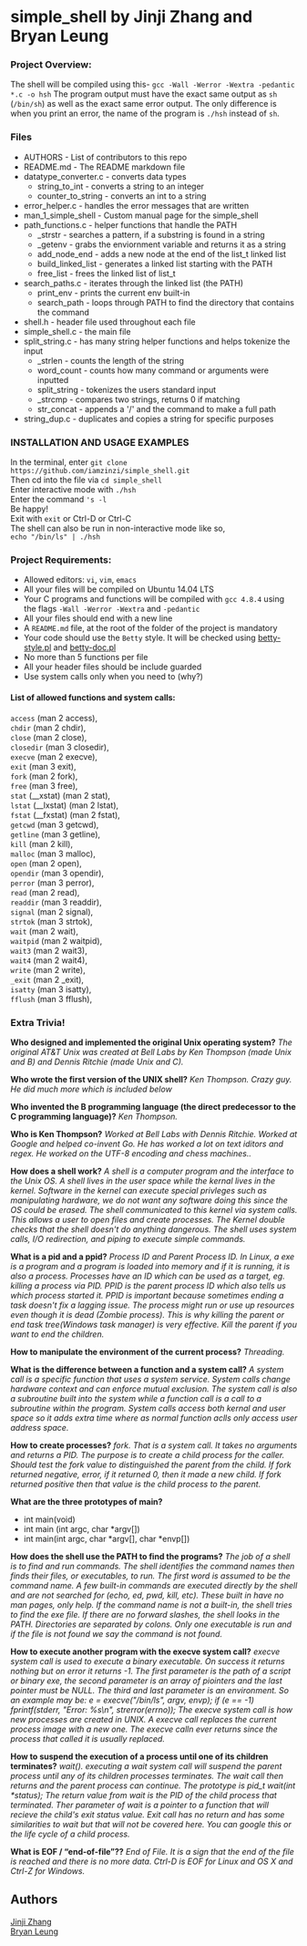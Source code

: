 # simple_shell by Jinji Zhang and Bryan Leung


### Project Overview:
The shell will be compiled using this- `gcc -Wall -Werror -Wextra -pedantic *.c -o hsh`
The program output must have the exact same output as `sh` (`/bin/sh`) as well as the exact same error output.
The only difference is when you print an error, the name of the program is `./hsh` instead of `sh`.

### Files
* AUTHORS - List of contributors to this repo  
* README.md - The README markdown file
* datatype_converter.c - converts data types  
    * string_to_int - converts a string to an integer  
    * counter_to_string - converts an int to a string  
* error_helper.c - handles the error messages that are written
* man_1_simple_shell - Custom manual page for the simple_shell  
* path_functions.c - helper functions that handle the PATH  
    * \_strstr - searches a pattern, if a substring is found in a string  
    * \_getenv - grabs the enviornment variable and returns it as a string  
    * add_node_end - adds a new node at the end of the list_t linked list  
    * build_linked_list - generates a linked list starting with the PATH  
    * free_list - frees the linked list of list_t  
* search_paths.c - iterates through the linked list (the PATH)  
    * print_env - prints the current env built-in  
    * search_path - loops through PATH to find the directory that contains the command    
* shell.h - header file used throughout each file  
* simple_shell.c - the main file   
* split_string.c - has many string helper functions and helps tokenize the input  
    * \_strlen - counts the length of the string  
    * word_count - counts how many command or arguments were inputted  
    * split_string - tokenizes the users standard input  
    * \_strcmp - compares two strings, returns 0 if matching  
    * str_concat - appends a '/' and the command to make a full path  
* string_dup.c - duplicates and copies a string for specific purposes  

### INSTALLATION AND USAGE EXAMPLES
In the terminal, enter `git clone https://github.com/iamzinzi/simple_shell.git`  
Then cd into the file via `cd simple_shell`  
Enter interactive mode with `./hsh`  
Enter the command `'s -l`  
Be happy!  
Exit with `exit` or Ctrl-D or Ctrl-C  
The shell can also be run in non-interactive mode like so,  
`echo "/bin/ls" | ./hsh`  

### Project Requirements:
* Allowed editors: `vi`, `vim`, `emacs`
* All your files will be compiled on Ubuntu 14.04 LTS
* Your C programs and functions will be compiled with `gcc 4.8.4` using the flags `-Wall -Werror -Wextra` and `-pedantic`
* All your files should end with a new line
* A `README.md` file, at the root of the folder of the project is mandatory
* Your code should use the `Betty` style. It will be checked using [betty-style.pl](https://github.com/holbertonschool/Betty/blob/master/betty-style.pl) and [betty-doc.pl](https://github.com/holbertonschool/Betty/blob/master/betty-doc.pl)
* No more than 5 functions per file
* All your header files should be include guarded
* Use system calls only when you need to (why?)

#### List of allowed functions and system calls:
`access` (man 2 access),  
`chdir` (man 2 chdir),  
`close` (man 2 close),  
`closedir` (man 3 closedir),  
`execve` (man 2 execve),  
`exit` (man 3 exit),  
`fork` (man 2 fork),  
`free` (man 3 free),  
`stat` (\__xstat) (man 2 stat),  
`lstat` (\__lxstat) (man 2 lstat),  
`fstat` (\__fxstat) (man 2 fstat),  
`getcwd` (man 3 getcwd),  
`getline` (man 3 getline),  
`kill` (man 2 kill),  
`malloc` (man 3 malloc),  
`open` (man 2 open),  
`opendir` (man 3 opendir),  
`perror` (man 3 perror),  
`read` (man 2 read),  
`readdir` (man 3 readdir),  
`signal` (man 2 signal),  
`strtok` (man 3 strtok),  
`wait` (man 2 wait),  
`waitpid` (man 2 waitpid),  
`wait3` (man 2 wait3),  
`wait4` (man 2 wait4),  
`write` (man 2 write),  
`_exit` (man 2 _exit),  
`isatty` (man 3 isatty),  
`fflush` (man 3 fflush),  

### Extra Trivia!
**Who designed and implemented the original Unix operating system?**
*The original AT&T Unix was created at Bell Labs by Ken Thompson (made Unix and B) and Dennis Ritchie (made Unix and C).*

**Who wrote the first version of the UNIX shell?**
*Ken Thompson. Crazy guy. He did much more which is included below*

**Who invented the B programming language (the direct predecessor to the C programming language)?**
*Ken Thompson.*

**Who is Ken Thompson?**
*Worked at Bell Labs with Dennis Ritchie. Worked at Google and helped co-invent Go. He has worked a lot on text iditors and regex. He worked on the UTF-8 encoding and chess machines..*

**How does a shell work?**
*A shell is a computer program and the interface to the Unix OS. A shell lives in the user space while the kernal lives in the kernel. Software in the kernel can execute special privleges such as manipulating hardware, we do not want any software doing this since the OS could be erased. The shell communicated to this kernel via system calls. This allows a user to open files and create processes. The Kernel double checks that the shell doesn't do anything dangerous. The shell uses system calls, I/O redirection, and piping to execute simple commands.*

**What is a pid and a ppid?**
*Process ID and Parent Process ID. In Linux, a exe is a program and a program is loaded into memory and if it is running, it is also a process. Processes have an ID which can be used as a target, eg. killing a process via PID. PPID is the parent process ID which also tells us which process started it.
PPID is important because sometimes ending a task doesn't fix a lagging issue. The process might run or use up resources even though it is dead (Zombie process). This is why killing the parent or end task tree(Windows task manager) is very effective.
Kill the parent if you want to end the children.*

**How to manipulate the environment of the current process?**
*Threading.*

**What is the difference between a function and a system call?**
*A system call is a specific function that uses a system service. System calls change hardware context and can enforce mutual exclusion.
The system call is also a subroutine built into the system while a function call is a call to a subroutine within the program. System calls access both kernal and user space so it adds extra time where as normal function aclls only access user address space.*

**How to create processes?**
*fork. That is a system call. It takes no arguments and returns a PID. The purpose is to create a child process for the caller. Should test the fork value to distinguished the parent from the child. If fork returned negative, error, if it returned 0, then it made a new child. If fork returned positive then that value is the child process to the parent.*

**What are the three prototypes of main?**
* int main(void)
* int main (int argc, char \*argv[])
* int main(int argc, char \*argv[], char \*envp[])

**How does the shell use the PATH to find the programs?**
*The job of a shell is to find and run commands. The shell identifies the command names then finds their files, or executables, to run. The first word is assumed to be the command name.
A few built-in commands are executed directly by the shell and are not searched for (echo, ed, pwd, kill, etc). These built in have no man pages, only help. If the command name is not a built-in, the shell tries to find the exe file. If there are no forward slashes, the shell looks in the PATH. Directories are separated by colons. Only one executable is run and if the file is not found we say the command is not found.*

**How to execute another program with the execve system call?**
*execve system call is used to execute a binary executable. On success it returns nothing but on error it returns -1. The first parameter is the path of a script or binary exe, the second parameter is an array of piointers and the last pointer must be NULL. The third and last parameter is an environment.
So an example may be:
 e = execve("/bin/ls", argv, envp);
   if (e == -1)
       fprintf(stderr, "Error: %s\n", strerror(errno));
The execve system call is how new processes are created in UNIX. A execve call replaces the current process image with a new one. The execve calln ever returns since the process that called it is usually replaced.*

**How to suspend the execution of a process until one of its children terminates?**
*wait(). executing a wait system call will suspend the parent process until any of its children processes terminates. The wait call then returns and the parent process can continue. The prototype is pid_t wait(int \*status);
The return value from wait is the PID of the child process that terminated. Ther parameter of wait is a pointer to a function that will recieve the child's exit status value. Exit call has no return and has some similarities to wait but that will not be covered here.
You can google this or the life cycle of a child process.*

**What is EOF / “end-of-file”??**
*End of File. It is a sign that the end of the file is reached and there is no more data. Ctrl-D is EOF for Linux and OS X and Ctrl-Z for Windows.*

## Authors
[Jinji Zhang](https://twitter.com/hizinzi)  
[Bryan Leung](https://twitter.com/BynLeung)
